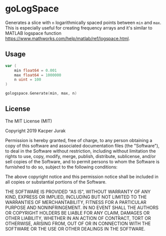 # goLogSpace

Generates a slice with `n` logarithmically spaced points between `min` and `max`.
This is especially useful for creating frequency arrays and it's similar to MATLAB logspace function https://www.mathworks.com/help/matlab/ref/logspace.html.

## Usage
```go
var (
	min float64 = 0.001
	max float64 = 1000000
	n uint = 100
)

gologspace.Generate(min, max, n)
```

## License

The MIT License (MIT)

Copyright 2019 Kacper Jurak

Permission is hereby granted, free of charge, to any person obtaining a copy of this software and associated documentation files (the "Software"), to deal in the Software without restriction, including without limitation the rights to use, copy, modify, merge, publish, distribute, sublicense, and/or sell copies of the Software, and to permit persons to whom the Software is furnished to do so, subject to the following conditions:

The above copyright notice and this permission notice shall be included in all copies or substantial portions of the Software.

THE SOFTWARE IS PROVIDED "AS IS", WITHOUT WARRANTY OF ANY KIND, EXPRESS OR IMPLIED, INCLUDING BUT NOT LIMITED TO THE WARRANTIES OF MERCHANTABILITY, FITNESS FOR A PARTICULAR PURPOSE AND NONINFRINGEMENT. IN NO EVENT SHALL THE AUTHORS OR COPYRIGHT HOLDERS BE LIABLE FOR ANY CLAIM, DAMAGES OR OTHER LIABILITY, WHETHER IN AN ACTION OF CONTRACT, TORT OR OTHERWISE, ARISING FROM, OUT OF OR IN CONNECTION WITH THE SOFTWARE OR THE USE OR OTHER DEALINGS IN THE SOFTWARE.
